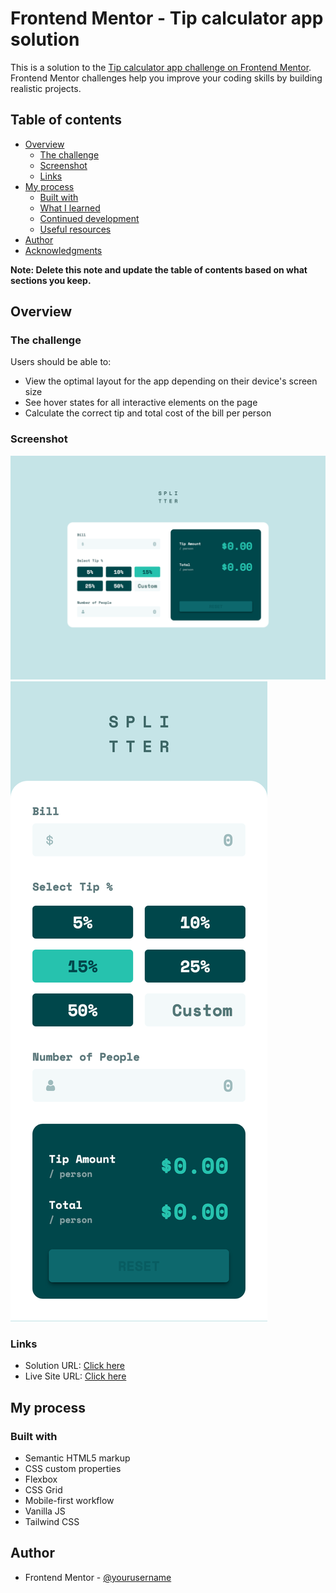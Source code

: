# Frontend Mentor - Tip calculator app solution

This is a solution to the [Tip calculator app challenge on Frontend Mentor](https://www.frontendmentor.io/challenges/tip-calculator-app-ugJNGbJUX). Frontend Mentor challenges help you improve your coding skills by building realistic projects.

## Table of contents

- [Overview](#overview)
  - [The challenge](#the-challenge)
  - [Screenshot](#screenshot)
  - [Links](#links)
- [My process](#my-process)
  - [Built with](#built-with)
  - [What I learned](#what-i-learned)
  - [Continued development](#continued-development)
  - [Useful resources](#useful-resources)
- [Author](#author)
- [Acknowledgments](#acknowledgments)

**Note: Delete this note and update the table of contents based on what sections you keep.**

## Overview

### The challenge

Users should be able to:

- View the optimal layout for the app depending on their device's screen size
- See hover states for all interactive elements on the page
- Calculate the correct tip and total cost of the bill per person

### Screenshot

![](./screenshots/desktop-view.png)
![](./screenshots/mobile-view.png)

### Links

- Solution URL: [Click here](https://tip-calculator-app-by-stephjoseph.netlify.app)
- Live Site URL: [Click here](https://github.com/stephjoseph/tip-calculator-app)

## My process

### Built with

- Semantic HTML5 markup
- CSS custom properties
- Flexbox
- CSS Grid
- Mobile-first workflow
- Vanilla JS
- Tailwind CSS

## Author

- Frontend Mentor - [@yourusername](https://www.frontendmentor.io/profile/stephjoseph)

